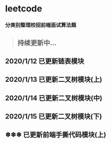 # leetcode

### 分类别整理校招前端面试算法题

> ## 持续更新中...

## 2020/1/12  已更新链表模块

## 2020/1/13  已更新二叉树模块(上)

## 2020/1/14  已更新二叉树模块(中)

## 2020/1/15  已更新二叉树模块(下)
## ❄❄❄    已更新前端手撕代码模块(上)

